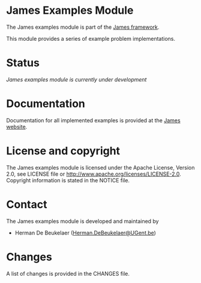 James Examples Module
=====================

The James examples module is part of the [James framework][1].

This module provides a series of example problem implementations.

Status
======

*James examples module is currently under development*
  
Documentation
=============

Documentation for all implemented examples is provided at the [James website][2].

License and copyright
=====================

The James examples module is licensed under the Apache License, Version 2.0, see LICENSE file or http://www.apache.org/licenses/LICENSE-2.0. Copyright information is stated in the NOTICE file.

Contact
=======

The James examples module is developed and maintained by

 - Herman De Beukelaer (Herman.DeBeukelaer@UGent.be)
 
Changes
=======

A list of changes is provided in the CHANGES file.






[1]: https://github.com/hdbeukel/james
[2]: http://www.jamesframework.org/examples.html
